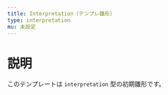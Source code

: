 ```yaml
---
title: Interpretation（テンプレ雛形）
type: interpretation
mu: 未設定
---
```


# 説明
このテンプレートは `interpretation` 型の初期雛形です。
